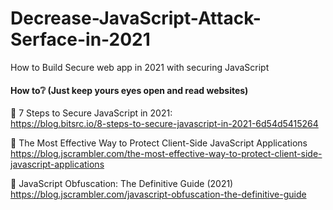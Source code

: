 # Decrease-JavaScript-Attack-Serface-in-2021
How to Build Secure web app in 2021 with securing JavaScript
#### How to❔ (Just keep yours eyes open and read websites) <br>
🍩 7 Steps to Secure JavaScript in 2021: <br>
https://blog.bitsrc.io/8-steps-to-secure-javascript-in-2021-6d54d5415264

🍩 The Most Effective Way to Protect Client-Side JavaScript Applications <br>
https://blog.jscrambler.com/the-most-effective-way-to-protect-client-side-javascript-applications

🍩 JavaScript Obfuscation: The Definitive Guide (2021) <br>
https://blog.jscrambler.com/javascript-obfuscation-the-definitive-guide
